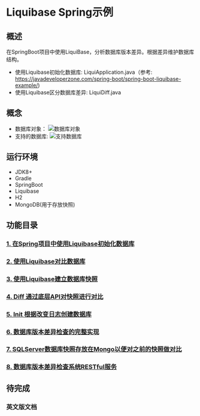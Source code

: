 # Liquibase Spring示例

## 概述

在SpringBoot项目中使用LiquiBase，分析数据库版本差异。根据差异维护数据库结构。

- 使用Liquibase初始化数据库: LiquiApplication.java（参考: https://javadeveloperzone.com/spring-boot/spring-boot-liquibase-example/)
- 使用Liquibase区分数据库差异: LiquiDiff.java

## 概念

- 数据库对象：
![数据库对象](diagram/databaseStructure.png)
- 支持的数据库:
![支持数据库](diagram/supportedDatabase.png)


## 运行环境

- JDK8+
- Gradle
- SpringBoot
- Liquibase
- H2
- MongoDB(用于存放快照)

## 功能目录

### [1. 在Spring项目中使用Liquibase初始化数据库](src/main/java/com/winning/ptc/liquid/snippet/a01_init/readme.md)
### [2. 使用Liquibase对比数据库](src/main/java/com/winning/ptc/liquid/snippet/a02_diff/readme.md)
### [3. 使用Liquibase建立数据库快照](src/main/java/com/winning/ptc/liquid/snippet/a03_snapshot/readme.md)
### [4. Diff 通过底层API对快照进行对比](src/main/java/com/winning/ptc/liquid/snippet/a04_diff/readme.md)
### [5. Init 根据改变日志创建数据库](src/main/java/com/winning/ptc/liquid/snippet/a05_init/readme.md)
### [6. 数据库版本差异检查的完整实现](src/main/java/com/winning/ptc/liquid/snippet/a06_flow/readme.md)
### [7. SQLServer数据库快照存放在Mongo以便对之前的快照做对比](src/main/java/com/winning/ptc/liquid/snippet/a07_flow_mongo/readme.md)
### [8. 数据库版本差异检查系统RESTful服务](src/main/java/com/winning/ptc/liquid/snippet/a08_system/readme.md)

## 待完成

### 英文版文档